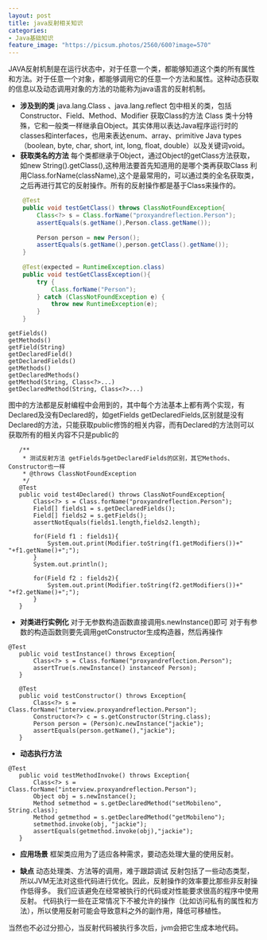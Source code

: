 ```yaml
---
layout: post
title: java反射相关知识
categories:
- Java基础知识
feature_image: "https://picsum.photos/2560/600?image=570"
---
```


JAVA反射机制是在运行状态中，对于任意一个类，都能够知道这个类的所有属性和方法。对于任意一个对象，都能够调用它的任意一个方法和属性。这种动态获取的信息以及动态调用对象的方法的功能称为java语言的反射机制。

* **涉及到的类**
       java.lang.Class 、java.lang.reflect 包中相关的类，包括Constructor、Field、Method、Modifier
获取Class的方法
      Class 类十分特殊，它和一般类一样继承自Object。其实体用以表达Java程序运行时的classes和interfaces，也用来表达enum、array、primitive Java types（boolean, byte, char, short, int, long, float, double）以及关键词void。
* **获取类名的方法**
 每个类都继承于Object，通过Object的getClass方法获取，如new String().getClass(),这种用法要首先知道用的是哪个类再获取Class
 利用Class.forName(className),这个是最常用的，可以通过类的全名获取类，之后再进行其它的反射操作。所有的反射操作都是基于Class来操作的。
```java
    @Test
	public void testGetClass() throws ClassNotFoundException{
		Class<?> s = Class.forName("proxyandreflection.Person");
		assertEquals(s.getName(),Person.class.getName());
		
		Person person = new Person();
		assertEquals(s.getName(),person.getClass().getName());
	}
	
	@Test(expected = RuntimeException.class)
	public void testGetClassException(){
		try {
			Class.forName("Person");
		} catch (ClassNotFoundException e) {
			throw new RuntimeException(e);
		}
	}
 ```
 ```
getFields()
getMethods()
getField(String)
getDeclaredField()
getDeclaredFields()
getMethods()
getDeclaredMethods()
getMethod(String, Class<?>...)
getDeclaredMethod(String, Class<?>...)
 ```
图中的方法都是反射编程中会用到的，其中每个方法基本上都有两个实现，有Declared及没有Declared的，如getFields getDeclaredFields,区别就是没有Declared的方法，只能获取public修饰的相关内容，而有Declared的方法则可以获取所有的相关内容不只是public的
 ```
	/**
	 * 测试反射方法 getFields与getDeclaredFields的区别，其它Methods、Constructor也一样
	 * @throws ClassNotFoundException
	 */
	@Test
	public void test4Declared() throws ClassNotFoundException{
		Class<?> s = Class.forName("proxyandreflection.Person");
		Field[] fields1 = s.getDeclaredFields();
		Field[] fields2 = s.getFields();
		assertNotEquals(fields1.length,fields2.length);
		
		for(Field f1 : fields1){
			System.out.print(Modifier.toString(f1.getModifiers())+" "+f1.getName()+";");
		}
		System.out.println();
		
		for(Field f2 : fields2){
			System.out.print(Modifier.toString(f2.getModifiers())+" "+f2.getName()+";");
		}
	}
 ```
* **对类进行实例化**
对于无参数构造函数直接调用s.newInstance()即可
对于有参数的构造函数则要先调用getConstructor生成构造器，然后再操作
 ```
@Test
	public void testInstance() throws Exception{
		Class<?> s = Class.forName("proxyandreflection.Person");
		assertTrue(s.newInstance() instanceof Person);
	}
	
	@Test
	public void testConstructor() throws Exception{
		Class<?> s = Class.forName("interview.proxyandreflection.Person");
		Constructor<?> c = s.getConstructor(String.class);
		Person person = (Person)c.newInstance("jackie");
		assertEquals(person.getName(),"jackie");
	}
 ```

* **动态执行方法**
 ```
@Test
	public void testMethodInvoke() throws Exception{
		Class<?> s = Class.forName("interview.proxyandreflection.Person");
		Object obj = s.newInstance();
		Method setmethod = s.getDeclaredMethod("setMobileno", String.class);
		Method getmethod = s.getDeclaredMethod("getMobileno");
		setmethod.invoke(obj, "jackie");
		assertEquals(getmethod.invoke(obj),"jackie");
	}
 ```
* **应用场景**
框架类应用为了适应各种需求，要动态处理大量的使用反射。

* **缺点**
动态处理类、方法等的调用，难于跟踪调试
反射包括了一些动态类型，所以JVM无法对这些代码进行优化。因此，反射操作的效率要比那些非反射操作低得多。
我们应该避免在经常被执行的代码或对性能要求很高的程序中使用反射。
代码执行一些在正常情况下不被允许的操作（比如访问私有的属性和方法），所以使用反射可能会导致意料之外的副作用，降低可移植性。

当然也不必过分担心，当反射代码被执行多次后，jvm会把它生成本地代码。

<script async src="https://www.googletagmanager.com/gtag/js?id=UA-135360671-1"></script>
<script>
  window.dataLayer = window.dataLayer || [];
  function gtag(){dataLayer.push(arguments);}
  gtag('js', new Date());

  gtag('config', 'UA-135360671-1');
</script>
